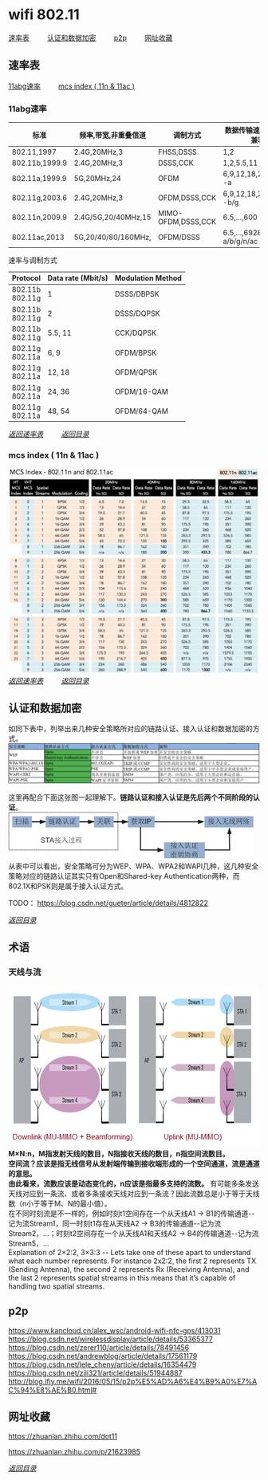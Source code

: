 # wifi 802.11
[速率表](#速率表)  &emsp;&emsp;  [认证和数据加密](#认证和数据加密)  &emsp;&emsp;  [p2p](#p2p)  &emsp;&emsp;  [网址收藏](#网址收藏)  


## 速率表
[11abg速率](#11abg速率)  &emsp;&emsp;  [mcs index ( 11n & 11ac )](#mcs-index--11n--11ac-)  
### 11abg速率
| 标准           | 频率,带宽,非重叠信道 | 调制方式           | 数据传输速率(Mbps) -兼容性  | 传输距离(m) |
| -------------- | -------------------- | ------------------ | --------------------------- | ----------- |
| 802.11,1997    | 2.4G,20MHz,3         | FHSS,DSSS          | 1,2                         | 20~100      |
| 802.11b,1999.9 | 2.4G,20MHz,3         | DSSS,CCK           | 1,2,5.5,11  -b              | 38~140      |
| 802.11a,1999.9 | 5G,20MHz,24          | OFDM               | 6,9,12,18,24,36,48,54  -a   | 35~120      |
| 802.11g,2003.6 | 2.4G,20MHz,3         | OFDM,DSSS,CCK      | 6,9,12,18,24,36,48,54  -b/g | 38~140      |
| 802.11n,2009.9 | 2.4G/5G,20/40MHz,15  | MIMO-OFDM,DSSS,CCK | 6.5,…,600  -a/b/g/n         | 70~250      |
| 802.11ac,2013  | 5G,20/40/80/160MHz,  | OFDM/DSSS          | 6.5,…,6928  -a/b/g/n/ac     | 38~140      |

速率与调制方式

| **Protocol**        | **Data rate (Mbit/s)** | **Modulation Method** |
| ------------------- | ---------------------- | --------------------- |
| 802.11b<br>802.11g | 1                      | DSSS/DBPSK            |
| 802.11b<br>802.11g | 2                      | DSSS/DQPSK            |
| 802.11b<br>802.11g | 5.5, 11                | CCK/DQPSK             |
| 802.11g<br>802.11a | 6, 9                   | OFDM/BPSK             |
| 802.11g<br>802.11a | 12, 18                 | OFDM/QPSK             |
| 802.11g<br>802.11a | 24, 36                 | OFDM/16-QAM           |
| 802.11g<br>802.11a | 48, 54                 | OFDM/64-QAM           |

[*返回速率表*](#速率表)    &emsp;&emsp;    [*返回目录*](#wifi-80211)  


### mcs index ( 11n & 11ac )
![mcs index](https://github.com/gaheadus/daily_use/blob/master/Resources/mcs%20index%20-%20802.11n%20%26%20802.11ac.png)  
[*返回速率表*](#速率表)    &emsp;&emsp;    [*返回目录*](#wifi-80211)  



## 认证和数据加密
如同下表中，列举出来几种安全策略所对应的链路认证、接入认证和数据加密的方式。  
![几种安全策略所对应的链路认证、接入认证和数据加密的方式](https://github.com/gaheadus/daily_use/blob/master/Resources/%E5%87%A0%E7%A7%8D%E5%AE%89%E5%85%A8%E7%AD%96%E7%95%A5%E6%89%80%E5%AF%B9%E5%BA%94%E7%9A%84%E9%93%BE%E8%B7%AF%E8%AE%A4%E8%AF%81%E3%80%81%E6%8E%A5%E5%85%A5%E8%AE%A4%E8%AF%81%E5%92%8C%E6%95%B0%E6%8D%AE%E5%8A%A0%E5%AF%86%E7%9A%84%E6%96%B9%E5%BC%8F.PNG)  

这里再配合下面这张图一起理解下。**链路认证和接入认证是先后两个不同阶段的认证**。  
![链路认证和接入认证是先后两个不同阶段的认证](https://github.com/gaheadus/daily_use/blob/master/Resources/%E9%93%BE%E8%B7%AF%E8%AE%A4%E8%AF%81%E5%92%8C%E6%8E%A5%E5%85%A5%E8%AE%A4%E8%AF%81%E6%98%AF%E5%85%88%E5%90%8E%E4%B8%A4%E4%B8%AA%E4%B8%8D%E5%90%8C%E9%98%B6%E6%AE%B5%E7%9A%84%E8%AE%A4%E8%AF%81.png)  
从表中可以看出，安全策略可分为WEP、WPA、WPA2和WAPI几种，这几种安全策略对应的链路认证其实只有Open和Shared-key Authentication两种，而802.1X和PSK则是属于接入认证方式。  

TODO：
https://blog.csdn.net/gueter/article/details/4812822

[*返回目录*](#wifi-80211)  


## 术语
### 天线与流
![天线与流](https://github.com/gaheadus/daily_use/blob/master/Resources/%E5%A4%A9%E7%BA%BF%E4%B8%8E%E6%B5%81.png)  
**M×N:n，M指发射天线的数目，N指接收天线的数目，n指空间流数目。  
空间流？应该是指无线信号从发射端传输到接收端形成的一个空间通道，流是通道的意思。  
由此看来，流数应该是动态变化的，n应该是指最多支持的流数。** 有可能多条发送天线对应到一条流、或者多条接收天线对应到一条流？因此流数总是小于等于天线数（n小于等于M、N的最小值）。  
在不同时刻流是不一样的，例如时刻t1空间存在一个从天线A1 -> B1的传输通道--记为流Stream1，同一时刻t1存在从天线A2 -> B3的传输通道--记为流Stream2，…；时刻t2空间存在一个从天线A1和天线A2 -> B4的传输通道--记为流Stream5，…  
Explanation of 2×2:2, 3×3:3 -- Lets take one of these apart to understand what each number represents. For instance 2x2:2, the first 2 represents TX (Sending Antenna), the second 2 represents Rx (Receiving Antenna), and the last 2 represents spatial streams in this means that it’s capable of handling two spatial streams.



## p2p
https://www.kancloud.cn/alex_wsc/android-wifi-nfc-gps/413031  
https://blog.csdn.net/wirelessdisplay/article/details/53365377  
https://blog.csdn.net/zerer110/article/details/78491456  
https://blog.csdn.net/andrewblog/article/details/17561179  
https://blog.csdn.net/lele_cheny/article/details/16354479  
https://blog.csdn.net/zjli321/article/details/51944887  
http://blog.ifjy.me/wifi/2016/05/15/p2p%E5%AD%A6%E4%B9%A0%E7%AC%94%E8%AE%B0.html#  




## 网址收藏
https://zhuanlan.zhihu.com/dot11

https://zhuanlan.zhihu.com/p/21623985

[*返回目录*](#wifi-80211)  
